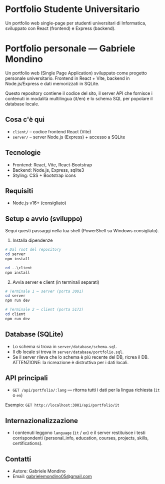 # Portfolio Studente Universitario

Un portfolio web single-page per studenti universitari di Informatica, sviluppato con React (frontend) e Express (backend).

# Portfolio personale — Gabriele Mondino

Un portfolio web (Single Page Application) sviluppato come progetto personale universitario. Frontend in React + Vite, backend in Node.js/Express e dati memorizzati in SQLite.

Questo repository contiene il codice del sito, il server API che fornisce i contenuti in modalità multilingua (it/en) e lo schema SQL per popolare il database locale.

## Cosa c'è qui
- `client/` – codice frontend React (Vite)
- `server/` – server Node.js (Express) + accesso a SQLite

## Tecnologie
- Frontend: React, Vite, React-Bootstrap
- Backend: Node.js, Express, sqlite3
- Styling: CSS + Bootstrap icons

## Requisiti
- Node.js v16+ (consigliato)

## Setup e avvio (sviluppo)
Segui questi passaggi nella tua shell (PowerShell su Windows consigliato).

1) Installa dipendenze

```powershell
# Dal root del repository
cd server
npm install

cd ..\client
npm install
```

2) Avvia server e client (in terminali separati)

```powershell
# Terminale 1 — server (porta 3001)
cd server
npm run dev

# Terminale 2 — client (porta 5173)
cd client
npm run dev
```

## Database (SQLite)
- Lo schema si trova in `server/database/schema.sql`.
- Il db locale si trova in `server/database/portfolio.sql`.
- Se il server rileva che lo schema è più recente del DB, ricrea il DB. ATTENZIONE: la ricreazione è distruttiva per i dati locali.

## API principali
- `GET /api/portfolio/:lang` — ritorna tutti i dati per la lingua richiesta (`it` o `en`)

Esempio: `GET http://localhost:3001/api/portfolio/it`

## Internazionalizzazione
- I contenuti leggono `language` (`it` / `en`) e il server restituisce i testi corrispondenti (personal_info, education, courses, projects, skills, certifications).

## Contatti
- Autore: Gabriele Mondino
- Email: gabrielemondino05@gmail.com
